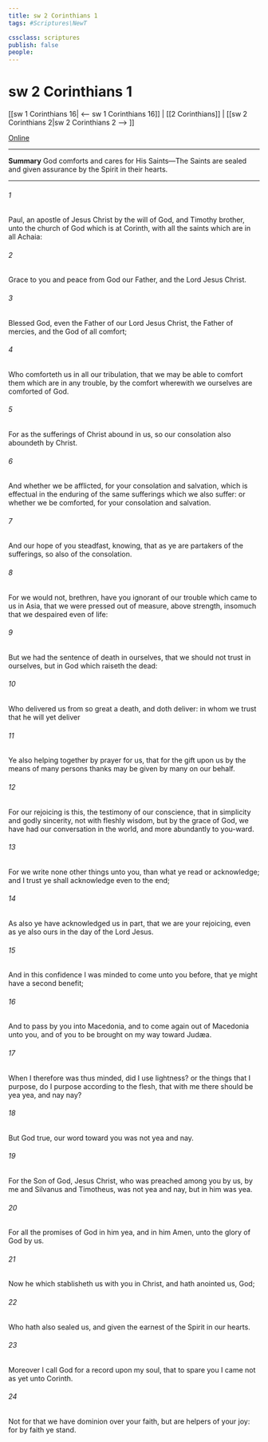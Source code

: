 ```yaml
---
title: sw 2 Corinthians 1
tags: #Scriptures\NewT

cssclass: scriptures
publish: false
people:
---
```


# sw 2 Corinthians 1
[[sw 1 Corinthians 16| <-- sw 1 Corinthians 16]] | [[2 Corinthians]] | [[sw 2 Corinthians 2|sw 2 Corinthians 2 --> ]]

[Online](https://churchofjesuschrist.org/study/scriptures/nt/2-cor/1?lang=eng)

---
__Summary__
God comforts and cares for His Saints—The Saints are sealed and given assurance by the Spirit in their hearts.

---
###### 1 
Paul, an apostle of Jesus Christ by the will of God, and Timothy  brother, unto the church of God which is at Corinth, with all the saints which are in all Achaia:

###### 2 
Grace  to you and peace from God our Father, and  the Lord Jesus Christ.

###### 3 
Blessed  God, even the Father of our Lord Jesus Christ, the Father of mercies, and the God of all comfort;

###### 4 
Who comforteth us in all our tribulation, that we may be able to comfort them which are in any trouble, by the comfort wherewith we ourselves are comforted of God.

###### 5 
For as the sufferings of Christ abound in us, so our consolation also aboundeth by Christ.

###### 6 
And whether we be afflicted,  for your consolation and salvation, which is effectual in the enduring of the same sufferings which we also suffer: or whether we be comforted,  for your consolation and salvation.

###### 7 
And our hope of you  steadfast, knowing, that as ye are partakers of the sufferings, so  also of the consolation.

###### 8 
For we would not, brethren, have you ignorant of our trouble which came to us in Asia, that we were pressed out of measure, above strength, insomuch that we despaired even of life:

###### 9 
But we had the sentence of death in ourselves, that we should not trust in ourselves, but in God which raiseth the dead:

###### 10 
Who delivered us from so great a death, and doth deliver: in whom we trust that he will yet deliver 

###### 11 
Ye also helping together by prayer for us, that for the gift  upon us by the means of many persons thanks may be given by many on our behalf.

###### 12 
For our rejoicing is this, the testimony of our conscience, that in simplicity and godly sincerity, not with fleshly wisdom, but by the grace of God, we have had our conversation in the world, and more abundantly to you-ward.

###### 13 
For we write none other things unto you, than what ye read or acknowledge; and I trust ye shall acknowledge even to the end;

###### 14 
As also ye have acknowledged us in part, that we are your rejoicing, even as ye also  ours in the day of the Lord Jesus.

###### 15 
And in this confidence I was minded to come unto you before, that ye might have a second benefit;

###### 16 
And to pass by you into Macedonia, and to come again out of Macedonia unto you, and of you to be brought on my way toward Judæa.

###### 17 
When I therefore was thus minded, did I use lightness? or the things that I purpose, do I purpose according to the flesh, that with me there should be yea yea, and nay nay?

###### 18 
But  God  true, our word toward you was not yea and nay.

###### 19 
For the Son of God, Jesus Christ, who was preached among you by us,  by me and Silvanus and Timotheus, was not yea and nay, but in him was yea.

###### 20 
For all the promises of God in him  yea, and in him Amen, unto the glory of God by us.

###### 21 
Now he which stablisheth us with you in Christ, and hath anointed us,  God;

###### 22 
Who hath also sealed us, and given the earnest of the Spirit in our hearts.

###### 23 
Moreover I call God for a record upon my soul, that to spare you I came not as yet unto Corinth.

###### 24 
Not for that we have dominion over your faith, but are helpers of your joy: for by faith ye stand.

